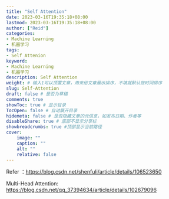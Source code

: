 ```yaml
---
title: "Self Attention"
date: 2023-03-16T19:35:18+08:00
lastmod: 2023-03-16T19:35:18+08:00
author: ["Reid"]
categories: 
- Machine Learning
- 机器学习
tags: 
- Self Attenion 
keyword:
- Machine Learning
- 机器学习
description: Self Attention
weight: # 输入1可以顶置文章，用来给文章展示排序，不填就默认按时间排序
slug: Self-Attention
draft: false # 是否为草稿
comments: true
showToc: true # 显示目录
TocOpen: false # 自动展开目录
hidemeta: false # 是否隐藏文章的元信息，如发布日期、作者等
disableShare: true # 底部不显示分享栏
showbreadcrumbs: true #顶部显示当前路径
cover:
    image: ""
    caption: ""
    alt: ""
    relative: false
---
```


Refer ：https://blog.csdn.net/shenfuli/article/details/106523650

Multi-Head Attention: https://blog.csdn.net/qq_37394634/article/details/102679096